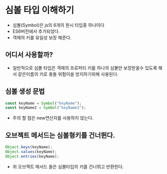 # 심볼 타입 이해하기

- 심볼(Symbol)은 js의 6개의 원시 타입중 하나이다
- ES6버전에서 추가되었다.
- 객체의 키를 유일성 보장 해준다.

## 어디서 사용할까?
 - 일반적으로 심볼 타입은 객체의 프로퍼티 키를 하나의 심볼만 보장받을수 있도록 해서 같은이름의 키로 충돌 위험이을 방지하기위해 사용된다.

 ## 심볼 생성 문법
 ~~~javascript
 const keyName = Symbol("keyName"); 
const keyName2 = Symbol("keyName2"); 
 ~~~
 - 주의 할 점은 new연산자를 사용하지 않는다.

 ## 오브젝트 메서드는 심볼형키를 건너뛴다.

~~~javascript
Object.keys(keyName);
Object.values(keyName);
Object.entries(keyName); 
 ~~~
- 위 오브젝트 메서드 들은 심볼타입의 키를 건너뛰고 반환한다.